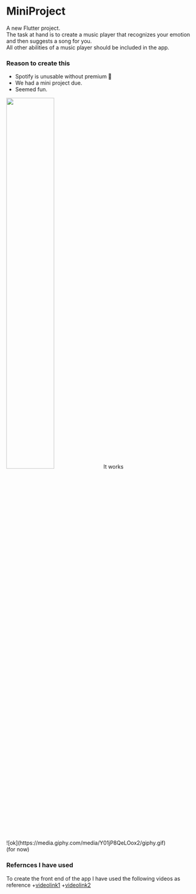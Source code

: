 # MiniProject

A new Flutter project.
<br>The task at hand is to create a music player that recognizes your emotion and then suggests a song for you.
<br>All other abilities of a music player should be included in the app.

### Reason to create this
+ Spotify is unusable without premium 🎼
+ We had a mini project due.
+ Seemed fun.


<img src="https://media.giphy.com/media/Y01jP8QeLOox2/giphy.gif" width="50%" height="50%"/>
It works<br>
![ok](https://media.giphy.com/media/Y01jP8QeLOox2/giphy.gif)<br>
(for now)

### Refernces I have used
To create the front end of the app I have used the following videos as reference
+[videolink1](https://www.youtube.com/watch?v=Bd0RkYBQxGo&t=2925s)
+[videolink2](https://www.youtube.com/watch?v=gz7_8t6Ej_M&t=2155s)
